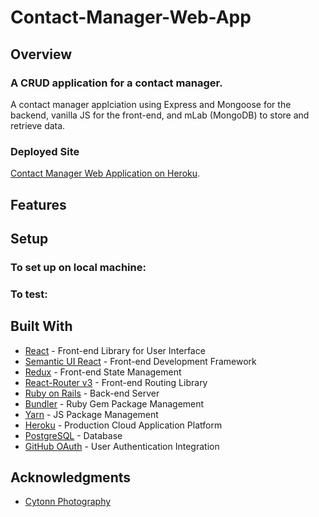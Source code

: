 # Contact-Manager-Web-App 
## Overview
### A CRUD application for a contact manager.

A contact manager applciation using Express and Mongoose for  the backend, vanilla JS for the front-end, and mLab (MongoDB) to store and retrieve data.

### Deployed Site
[Contact Manager Web Application on Heroku](https://contact-manager-irv.herokuapp.com).

## Features


## Setup

### To set up on local machine:


### To test:


## Built With

- [React](https://reactjs.org/) - Front-end Library for User Interface
- [Semantic UI React](https://react.semantic-ui.com) - Front-end Development Framework
- [Redux](https://redux.js.org/) - Front-end State Management
- [React-Router v3](https://github.com/ReactTraining/react-router/tree/v3/docs) - Front-end Routing Library
- [Ruby on Rails](https://rubyonrails.org/)  - Back-end Server
- [Bundler](https://bundler.io/) - Ruby Gem Package Management
- [Yarn](https://yarnpkg.com/en/) - JS Package Management
- [Heroku](https://www.heroku.com/) - Production Cloud Application Platform
- [PostgreSQL](https://www.postgresql.org) - Database
- [GitHub OAuth](https://developer.github.com/apps/building-oauth-apps/) - User Authentication Integration


## Acknowledgments
- [Cytonn Photography](https://unsplash.com/@cytonn_photography?utm_medium=referral&amp;utm_campaign=photographer-credit&amp;utm_content=creditBadge)
